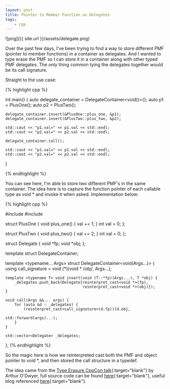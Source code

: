 ```yaml
---
layout: post
title: Pointer to Member Function as Delegates
tags:
    - cpp
---
```


![png]({{ site.url }}/assets/delegate.png)

Over the past few days, I've been trying to find a way to store different PMF (pointer to member functions) in a container as delegates. And I wanted to type erase the PMF so I can store it in a container along with other typed PMF delegates. The only thing common tying the delegates together would be its call signature.

<!--more-->

Straight to the use case:

{% highlight cpp %}

int main() {
    auto delegate_container = DelegateContainer<void()>{};
    auto p1 = PlusOne();
    auto p2 = PlusTwo();

    delegate_container.insert(&PlusOne::plus_one, &p1);
    delegate_container.insert(&PlusTwo::plus_two, &p2);

    std::cout << "p1.val=" << p1.val << std::endl;
    std::cout << "p2.val=" << p2.val << std::endl;

    delegate_container.call();

    std::cout << "p1.val=" << p1.val << std::endl;
    std::cout << "p2.val=" << p2.val << std::endl;
}

{% endhighlight %}

You can see here, I'm able to store two different PMF's in the same container. The idea here is to capture the function pointer of each callable type as void * and invoke it when asked. Implementation below:

{% highlight cpp %}

#include <iostream>
#include <vector>

struct PlusOne {
    void plus_one() { val += 1; }
    int val = 0;
};

struct PlusTwo {
    void plus_two() { val += 2; }
    int val = 0;
};

struct Delegate {
    void *fp;
    void *obj;
};

template <typename CallSignature> struct DelegateContainer;

template <typename... Args> struct DelegateContainer<void(Args...)> {
    using call_signature = void (*)(void * /*obj*/, Args...);

    template <typename T> void insert(void (T::*fp)(Args...), T *obj) {
        _delegates.push_back(Delegate{reinterpret_cast<void *>(fp),
                                      reinterpret_cast<void *>(obj)});
    }

    void call(Args &&... args) {
        for (auto &d : _delegates) {
            (reinterpret_cast<call_signature>(d.fp))(d.obj, 
                                                     std::forward(args)...);
        }   
    }   

    std::vector<Delegate> _delegates;
};
{% endhighlight %}

So the magic here is how we reinterpreted cast both the PMF and object pointer to void *, and then stored the call structure in a typedef.

The idea came from the [Type Erasure CppCon talk](https://www.youtube.com/watch?v=tbUCHifyT24){:target="blank"} by Arthur O'Dwyer, full source code can be found [here](https://github.com/Estinox/coding-practices/blob/master/random_code/pmf_delegates.cpp){:target="blank"}, useful blog referenced [here](https://www.codeproject.com/Articles/1170503/The-Impossibly-Fast-Cplusplus-Delegates-Fixed?fid=1917788&df=90&mpp=25&sort=Position&spc=Relaxed&select=5700741&prof=True&view=Normal&fr=1#xx0xx){:target="blank"}.

